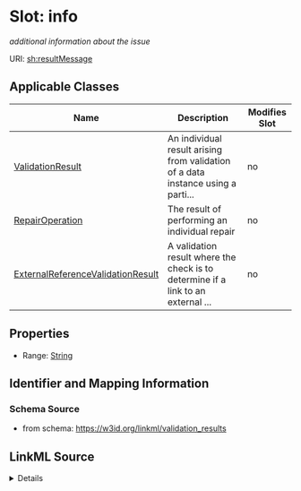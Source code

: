 # Slot: info


_additional information about the issue_



URI: [sh:resultMessage](http://www.w3.org/ns/shacl#resultMessage)



<!-- no inheritance hierarchy -->




## Applicable Classes

| Name | Description | Modifies Slot |
| --- | --- | --- |
[ValidationResult](ValidationResult.md) | An individual result arising from validation of a data instance using a parti... |  no  |
[RepairOperation](RepairOperation.md) | The result of performing an individual repair |  no  |
[ExternalReferenceValidationResult](ExternalReferenceValidationResult.md) | A validation result where the check is to determine if a link to an external ... |  no  |







## Properties

* Range: [String](String.md)





## Identifier and Mapping Information







### Schema Source


* from schema: https://w3id.org/linkml/validation_results




## LinkML Source

<details>
```yaml
name: info
description: additional information about the issue
from_schema: https://w3id.org/linkml/validation_results
rank: 1000
slot_uri: sh:resultMessage
alias: info
domain_of:
- ValidationResult
- RepairOperation
range: string

```
</details>